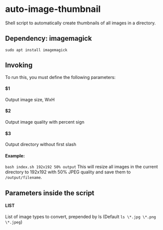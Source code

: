 # auto-image-thumbnail
Shell script to automatically create thumbnails of all images in a directory.
## Dependency: imagemagick
`sudo apt install imagemagick`
## Invoking
To run this, you must define the following parameters:
#### $1
Output image size, WxH
#### $2
Output image quality with percent sign
#### $3
Output directory without first slash
#### Example:
`bash index.sh 192x192 50% output`
This will resize all images in the current directory to 192x192 with 50% JPEG quality and save them to `/output/filename`.
## Parameters inside the script
#### LIST
List of image types to convert, prepended by ls (Default `ls \*.jpg \*.png \*.jpeg`)
